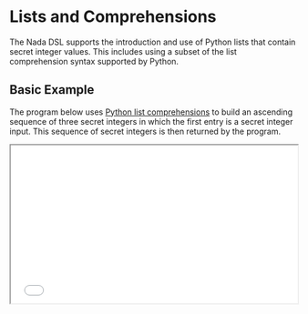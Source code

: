 # Lists and Comprehensions

The Nada DSL supports the introduction and use of Python lists that contain secret integer values. This includes using a subset of the list comprehension syntax supported by Python.

## Basic Example

The program below uses [Python list comprehensions](https://docs.python.org/3/tutorial/datastructures.html#list-comprehensions) to build an ascending sequence of three secret integers in which the first entry is a secret integer input. This sequence of secret integers is then returned by the program.

<iframe src='img/nada-lang-tutorial-lists-and-comprehensions-0.html' height='278px' width='100%'></iframe>
<!--```python
from nada_dsl import *

def nada_main():
    data_owner = Party(name="data_owner")

    start = SecretInteger(Input(name="start", party=data_owner))

    sequence = [start + Integer(i) for i in range(3)]

    return [
        Output(sequence[i], "sequence_" + str(i), data_owner)
        for i in range(3)
    ]
```-->

## Voting Example using List Comprehensions

The program below assembles the secret votes from four voting parties (*i.e.*, `voters`) and returns the total for each of the two candidates. Because each voting party submits an input of either `1` or `2` for each candidate, the value `Integer(4)` is subtracted from the total for each candidate.

<iframe src='img/nada-lang-tutorial-lists-and-comprehensions-1.html' height='640px' width='100%'></iframe>
<!--```python
from nada_dsl import *

def total(xs: list[SecretInteger]) -> SecretInteger:
    return xs[0] + xs[1] + xs[2] + xs[3]

def nada_main():
    # Create the voter parties and the voting official party.
    voters = [Party("voter" + str(v)) for v in range(4)]
    official = Party(name="official")

    # Gather the inputs (one vote for each candidate from each voter).
    votes_per_candidate = [
        [
            SecretInteger(
                Input(
                    name="voter" + str(v) + "_candidate" + str(c),
                    party=Party("voter" + str(v))
                )
            )
            for v in range(4)
        ]
        for c in range(2)
    ]

    # Calculate and return the total for each candidate.
    return [
        Output(
            total(votes_per_candidate[c]) - Integer(4),
            "candidate" + str(c),
            official
        )
        for c in range(2)
    ]
```-->

A list comprehension is used to construct the list of parties corresponding to the voters. An expression containing a [Python list comprehension nested in another list comprehension](https://docs.python.org/3/tutorial/datastructures.html#nested-list-comprehensions) is used to assemble a list of lists `votes_per_candidate` that contains two lists (*i.e.*, a list of the votes submitted for each of the two candidates). Finally, a list comprehension is used to build the list of outputs.
